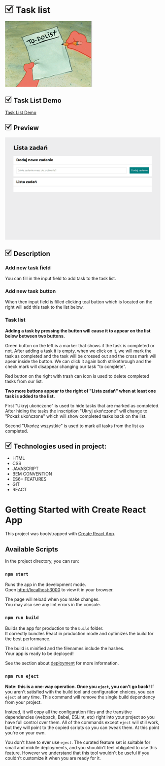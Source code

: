 # <img src="public/checkbox.png" height="25"/> **Task list**
![Task list](https://raw.githubusercontent.com/kozlowskiigor/task-list-react/main/images/CreamyVastLeech-max-1mb.gif)

##  <img src="public/checkbox.png" height="20"/> **Task List Demo**
[Task List Demo](https://kozlowskiigor.github.io/simple-to-do-list/simpleToDoList.html) 

## <img src="public/checkbox.png" height="20"/> **Preview**
![My website](https://raw.githubusercontent.com/kozlowskiigor/simple-to-do-list/main/To-doAnimation2.gif)

## <img src="public/checkbox.png" height="20"/> **Description**

### **Add new task field**
You can fill in the input field to add task to the task list.

### **Add new task button**
When then input field is filled clicking teal button which is located on the right will add this task to the list below.

### Task list
**Adding a task by pressing the button will cause it to appear on the list below between two buttons.**

Green button on the left is a marker that shows if the task is completed or not. After adding a task it is empty, when we click on it, we will mark the task as completed and the task will be crossed out and the cross mark will apear inside the button. We can click it again both strikethrough and the check mark will disappear changing our task "to complete".

Red button on the right with trash can icon is used to delete completed tasks from our list.

**Two more buttons appear to the right of "Lista zadań" when at least one task is added to the list.**

First "Ukryj ukończone" is used to hide tasks that are marked as completed. After hiding the tasks the inscription "Ukryj ukończone" will change to "Pokaż ukończone" which will show completed tasks back on the list.

Second "Ukończ wszystkie" is used to mark all tasks from the list as completed.


## <img src="public/checkbox.png" height="20"/> **Technologies used in project:**
- HTML
- CSS
- JAVASCRIPT
- BEM CONVENTION
- ES6+ FEATURES
- GIT
- REACT

# Getting Started with Create React App
This project was bootstrapped with [Create React App](https://github.com/facebook/create-react-app).

## Available Scripts
In the project directory, you can run:

### `npm start`
Runs the app in the development mode.\
Open [http://localhost:3000](http://localhost:3000) to view it in your browser.

The page will reload when you make changes.\
You may also see any lint errors in the console.

### `npm run build`
Builds the app for production to the `build` folder.\
It correctly bundles React in production mode and optimizes the build for the best performance.

The build is minified and the filenames include the hashes.\
Your app is ready to be deployed!

See the section about [deployment](https://facebook.github.io/create-react-app/docs/deployment) for more information.

### `npm run eject`
**Note: this is a one-way operation. Once you `eject`, you can't go back!**
If you aren't satisfied with the build tool and configuration choices, you can `eject` at any time. This command will remove the single build dependency from your project.

Instead, it will copy all the configuration files and the transitive dependencies (webpack, Babel, ESLint, etc) right into your project so you have full control over them. All of the commands except `eject` will still work, but they will point to the copied scripts so you can tweak them. At this point you're on your own.

You don't have to ever use `eject`. The curated feature set is suitable for small and middle deployments, and you shouldn't feel obligated to use this feature. However we understand that this tool wouldn't be useful if you couldn't customize it when you are ready for it.